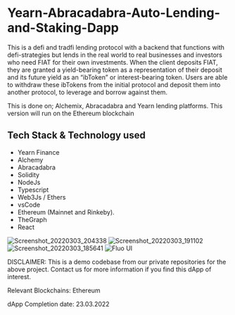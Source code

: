 # Yearn-Abracadabra-Auto-Lending-and-Staking-Dapp

This is a defi and tradfi lending protocol with a backend that functions with defi-strategies but lends in the real world to real businesses and investors who need FIAT for their own investments. 
When the client deposits FIAT, they are  granted a yield-bearing token as a representation of their deposit and its future yield as an “ibToken” or interest-bearing token.
Users are able to withdraw these ibTokens from the initial protocol and deposit them into another protocol, to leverage and borrow against them.

This is done on; Alchemix, Abracadabra and Yearn lending platforms. This version will run on the Ethereum blockchain


## Tech Stack & Technology used
- Yearn Finance 
- Alchemy
- Abracadabra
- Solidity
- NodeJs
- Typescript
- Web3Js / Ethers
- vsCode
- Ethereum (Mainnet and Rinkeby).
- TheGraph
- React


![Screenshot_20220303_204338](https://user-images.githubusercontent.com/81178958/162507848-c7bd65af-131a-45e0-afca-0ece38eab4f2.png)
![Screenshot_20220303_191102](https://user-images.githubusercontent.com/81178958/162507852-a3f0c407-22bc-4a7c-8def-034a0412ec5f.png)
![Screenshot_20220303_185641](https://user-images.githubusercontent.com/81178958/162507855-9a3d26e7-eb7a-47d9-8358-ce9f686c59f6.png)
![Fluo UI](https://user-images.githubusercontent.com/81178958/162507856-559d3034-1a25-4dd0-bb8a-4f30edc00fec.png)

DISCLAIMER: This is a demo codebase from our private repositories for the above project. Contact us for more information if you find this dApp of interest.

Relevant Blockchains: Ethereum

dApp Completion date: 23.03.2022
